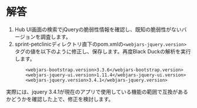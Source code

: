 # 解答
1. Hub UI画面の検索でjQueryの脆弱性情報を確認し、既知の脆弱性がないバージョンを調査します。
2. sprint-petclinicディレクトリ直下のpom.xmlの`<webjars-jquery.version>` タグの値を以下のように修正し、保存します。再度Black Duckの解析を実行します。
    ```
        <webjars-bootstrap.version>3.3.6</webjars-bootstrap.version>
        <webjars-jquery-ui.version>1.11.4</webjars-jquery-ui.version>
        <webjars-jquery.version>3.4.1</webjars-jquery.version>

    ```
実際には、jquery 3.4.1が現在のアプリで使用している機能の範囲で互換があるかどうかを確認した上で、修正を検討します。
